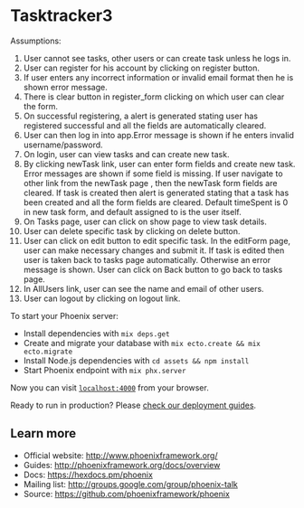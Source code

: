 # Tasktracker3


Assumptions:

1) User cannot see tasks, other users or can create task unless he logs in.
2) User can register for his account by clicking on register button.
3) If user enters any incorrect information or invalid email format then he is shown error message.
4) There is clear button in register_form clicking on which user can clear the form.
5) On successful registering, a alert is generated stating user has registered successful and all the fields are automatically cleared.
6) User can then log in into app.Error message is shown if he enters invalid username/password.
7) On login, user can view tasks and can create new task.
8) By clicking newTask link, user can enter form fields and create new task. Error messages are shown if some field is missing. If user navigate to other link from the newTask page , then the newTask form fields are cleared. If task is created then alert is generated stating that a task has been created and all the form fields are cleared. Default timeSpent is 0 in new task form, and default assigned to is the user itself.
9) On Tasks page, user can click on show page to view task details.
10) User can delete specific task by clicking on delete button.
11) User can click on edit button to edit specific task. In the editForm page, user can make necessary changes and submit it. If task is edited then user is taken back to tasks page automatically. Otherwise an error message is shown. User can click on Back button to go back to tasks page.
12) In AllUsers link, user can see the name and email of other users.
13) User can logout by clicking on logout link.


To start your Phoenix server:

  * Install dependencies with `mix deps.get`
  * Create and migrate your database with `mix ecto.create && mix ecto.migrate`
  * Install Node.js dependencies with `cd assets && npm install`
  * Start Phoenix endpoint with `mix phx.server`

Now you can visit [`localhost:4000`](http://localhost:4000) from your browser.

Ready to run in production? Please [check our deployment guides](http://www.phoenixframework.org/docs/deployment).

## Learn more

  * Official website: http://www.phoenixframework.org/
  * Guides: http://phoenixframework.org/docs/overview
  * Docs: https://hexdocs.pm/phoenix
  * Mailing list: http://groups.google.com/group/phoenix-talk
  * Source: https://github.com/phoenixframework/phoenix

